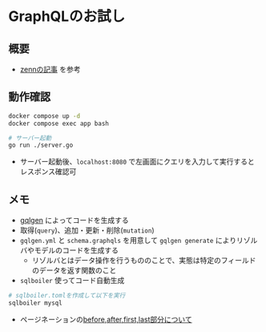 # GraphQLのお試し
## 概要
- [zennの記事](https://zenn.dev/hsaki/books/golang-graphql) を参考

## 動作確認
```sh
docker compose up -d
docker compose exec app bash

# サーバー起動
go run ./server.go
```
- サーバー起動後、`localhost:8080` で左画面にクエリを入力して実行するとレスポンス確認可

## メモ
- [gqlgen](https://github.com/99designs/gqlgen) によってコードを生成する
- 取得(`query`)、追加・更新・削除(`mutation`)
- `gqlgen.yml` と `schema.graphqls` を用意して `gqlgen generate` によりリゾルバやモデルのコードを生成する
  - リゾルバとはデータ操作を行うもののことで、実態は特定のフィールドのデータを返す関数のこと
- `sqlboiler` 使ってコード自動生成
```sh
# sqlboiler.tomlを作成して以下を実行
sqlboiler mysql
```
- ページネーションの[before,after,first,last部分について](https://tekrog.com/graphql-relay-cursor)
